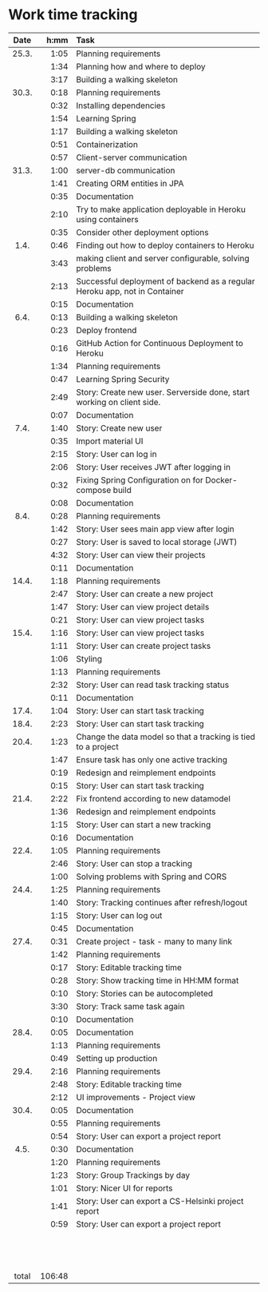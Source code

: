 # Work time tracking

| Date  |   h:mm | Task                                                                       |
| :---: | -----: | :------------------------------------------------------------------------- |
| 25.3. |   1:05 | Planning requirements                                                      |
|       |   1:34 | Planning how and where to deploy                                           |
|       |   3:17 | Building a walking skeleton                                                |
| 30.3. |   0:18 | Planning requirements                                                      |
|       |   0:32 | Installing dependencies                                                    |
|       |   1:54 | Learning Spring                                                            |
|       |   1:17 | Building a walking skeleton                                                |
|       |   0:51 | Containerization                                                           |
|       |   0:57 | Client-server communication                                                |
| 31.3. |   1:00 | server-db communication                                                    |
|       |   1:41 | Creating ORM entities in JPA                                               |
|       |   0:35 | Documentation                                                              |
|       |   2:10 | Try to make application deployable in Heroku using containers              |
|       |   0:35 | Consider other deployment options                                          |
| 1.4.  |   0:46 | Finding out how to deploy containers to Heroku                             |
|       |   3:43 | making client and server configurable, solving problems                    |
|       |   2:13 | Successful deployment of backend as a regular Heroku app, not in Container |
|       |   0:15 | Documentation                                                              |
| 6.4.  |   0:13 | Building a walking skeleton                                                |
|       |   0:23 | Deploy frontend                                                            |
|       |   0:16 | GitHub Action for Continuous Deployment to Heroku                          |
|       |   1:34 | Planning requirements                                                      |
|       |   0:47 | Learning Spring Security                                                   |
|       |   2:49 | Story: Create new user. Serverside done, start working on client side.     |
|       |   0:07 | Documentation                                                              |
| 7.4.  |   1:40 | Story: Create new user                                                     |
|       |   0:35 | Import material UI                                                         |
|       |   2:15 | Story: User can log in                                                     |
|       |   2:06 | Story: User receives JWT after logging in                                  |
|       |   0:32 | Fixing Spring Configuration on for Docker-compose build                    |
|       |   0:08 | Documentation                                                              |
| 8.4.  |   0:28 | Planning requirements                                                      |
|       |   1:42 | Story: User sees main app view after login                                 |
|       |   0:27 | Story: User is saved to local storage (JWT)                                |
|       |   4:32 | Story: User can view their projects                                        |
|       |   0:11 | Documentation                                                              |
| 14.4. |   1:18 | Planning requirements                                                      |
|       |   2:47 | Story: User can create a new project                                       |
|       |   1:47 | Story: User can view project details                                       |
|       |   0:21 | Story: User can view project tasks                                         |
| 15.4. |   1:16 | Story: User can view project tasks                                         |
|       |   1:11 | Story: User can create project tasks                                       |
|       |   1:06 | Styling                                                                    |
|       |   1:13 | Planning requirements                                                      |
|       |   2:32 | Story: User can read task tracking status                                  |
|       |   0:11 | Documentation                                                              |
| 17.4. |   1:04 | Story: User can start task tracking                                        |
| 18.4. |   2:23 | Story: User can start task tracking                                        |
| 20.4. |   1:23 | Change the data model so that a tracking is tied to a project              |
|       |   1:47 | Ensure task has only one active tracking                                   |
|       |   0:19 | Redesign and reimplement endpoints                                         |
|       |   0:15 | Story: User can start task tracking                                        |
| 21.4. |   2:22 | Fix frontend according to new datamodel                                    |
|       |   1:36 | Redesign and reimplement endpoints                                         |
|       |   1:15 | Story: User can start a new tracking                                       |
|       |   0:16 | Documentation                                                              |
| 22.4. |   1:05 | Planning requirements                                                      |
|       |   2:46 | Story: User can stop a tracking                                            |
|       |   1:00 | Solving problems with Spring and CORS                                      |
| 24.4. |   1:25 | Planning requirements                                                      |
|       |   1:40 | Story: Tracking continues after refresh/logout                             |
|       |   1:15 | Story: User can log out                                                    |
|       |   0:45 | Documentation                                                              |
| 27.4. |   0:31 | Create project - task - many to many link                                  |
|       |   1:42 | Planning requirements                                                      |
|       |   0:17 | Story: Editable tracking time                                              |
|       |   0:28 | Story: Show tracking time in HH:MM format                                  |
|       |   0:10 | Story: Stories can be autocompleted                                        |
|       |   3:30 | Story: Track same task again                                               |
|       |   0:10 | Documentation                                                              |
| 28.4. |   0:05 | Documentation                                                              |
|       |   1:13 | Planning requirements                                                      |
|       |   0:49 | Setting up production                                                      |
| 29.4. |   2:16 | Planning requirements                                                      |
|       |   2:48 | Story: Editable tracking time                                              |
|       |   2:12 | UI improvements - Project view                                             |
| 30.4. |   0:05 | Documentation                                                              |
|       |   0:55 | Planning requirements                                                      |
|       |   0:54 | Story: User can export a project report                                    |
| 4.5.  |   0:30 | Documentation                                                              |
|       |   1:20 | Planning requirements                                                      |
|       |   1:23 | Story: Group Trackings by day                                              |
|       |   1:01 | Story: Nicer UI for reports                                                |
|       |   1:41 | Story: User can export a CS-Helsinki project report                        |
|       |   0:59 | Story: User can export a project report                                    |
|       |        |                                                                            |
|       |        |                                                                            |
|       |        |                                                                            |
|       |        |                                                                            |
|       |        |                                                                            |
|       |        |                                                                            |
|       |        |                                                                            |
|       |        |                                                                            |
|       |        |                                                                            |
|       |        |                                                                            |
|       |        |                                                                            |
|       |        |                                                                            |
|       |        |                                                                            |
| total | 106:48 |                                                                            |
